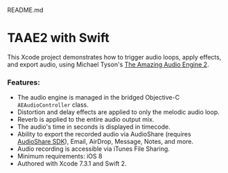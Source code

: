 README.md

# TAAE2 with Swift

This Xcode project demonstrates how to trigger audio loops, apply effects, and export audio, using Michael Tyson's [The Amazing Audio Engine 2](https://github.com/TheAmazingAudioEngine/TheAmazingAudioEngine2).

### Features:

* The audio engine is managed in the bridged Objective-C `AEAudioController` class.
* Distortion and delay effects are applied to only the melodic audio loop.
* Reverb is applied to the entire audio output mix.
* The audio's time in seconds is displayed in timecode.
* Ability to export the recorded audio via AudioShare (requires [AudioShare SDK](https://github.com/lijon/AudioShareSDK)), Email, AirDrop, Message, Notes, and more.
* Audio recording is accessible via iTunes File Sharing.
* Minimum requirements: iOS 8
* Authored with Xcode 7.3.1 and Swift 2.
